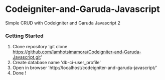 # Codeigniter-and-Garuda-Javascript

Simple CRUD with Codeigniter and Garuda Javascript 2

### Getting Started
1. Clone repository 'git clone https://github.com/lamhotsimamora/Codeigniter-and-Garuda-Javascript.git'
2. Create database name 'db-ci-user_profile'
3. Open in browser 'http://localhost/codeigniter-and-garuda-javascript/'
4. Done !